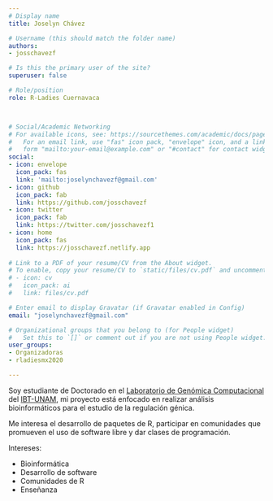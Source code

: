 ```yaml
---
# Display name
title: Joselyn Chávez

# Username (this should match the folder name)
authors:
- josschavezf

# Is this the primary user of the site?
superuser: false

# Role/position
role: R-Ladies Cuernavaca



# Social/Academic Networking
# For available icons, see: https://sourcethemes.com/academic/docs/page-builder/#icons
#   For an email link, use "fas" icon pack, "envelope" icon, and a link in the
#   form "mailto:your-email@example.com" or "#contact" for contact widget.
social:
- icon: envelope
  icon_pack: fas
  link: 'mailto:joselynchavezf@gmail.com'
- icon: github
  icon_pack: fab
  link: https://github.com/josschavezf
- icon: twitter
  icon_pack: fab
  link: https://twitter.com/josschavezf1
- icon: home
  icon_pack: fas
  link: https://josschavezf.netlify.app
  
# Link to a PDF of your resume/CV from the About widget.
# To enable, copy your resume/CV to `static/files/cv.pdf` and uncomment the lines below.
# - icon: cv
#   icon_pack: ai
#   link: files/cv.pdf

# Enter email to display Gravatar (if Gravatar enabled in Config)
email: "joselynchavezf@gmail.com"

# Organizational groups that you belong to (for People widget)
#   Set this to `[]` or comment out if you are not using People widget.
user_groups:
- Organizadoras
- rladiesmx2020

---
```


Soy estudiante de Doctorado en el [Laboratorio de Genómica Computacional](https://biocomputo.ibt.unam.mx) del  [IBT-UNAM](https://www.ibt.unam.mx), mi proyecto está enfocado en realizar análisis bioinformáticos para el estudio de la regulación génica. 

Me interesa el desarrollo de paquetes de R, participar en comunidades que promueven el uso de software libre y dar clases de programación.

Intereses:
- Bioinformática
- Desarrollo de software
- Comunidades de R
- Enseñanza
